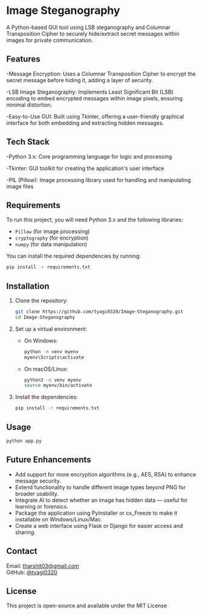 
# Image Steganography

A Python-based GUI tool using LSB steganography and Columnar Transposition Cipher to securely hide/extract secret messages within images for private communication.

## Features

-Message Encryption:
Uses a Columnar Transposition Cipher to encrypt the secret message before hiding it, adding a layer of security.

-LSB Image Steganography:
Implements Least Significant Bit (LSB) encoding to embed encrypted messages within image pixels, ensuring minimal distortion.

-Easy-to-Use GUI:
Built using Tkinter, offering a user-friendly graphical interface for both embedding and extracting hidden messages.

## Tech Stack

-Python 3.x: 
 Core programming language for logic and processing

-Tkinter:
 GUI toolkit for creating the application's user interface

-PIL (Pillow):
 Image processing library used for handling and manipulating image files

## Requirements

To run this project, you will need Python 3.x and the following libraries:

- `Pillow` (for image processing)
- `cryptography` (for encryption)
- `numpy` (for data manipulation)

You can install the required dependencies by running:

```bash
pip install -r requirements.txt
```

## Installation

1. Clone the repository:

    ```bash
    git clone https://github.com/tyagi0320/Image-Steganography.git
    cd Image-Steganography
    ```

2. Set up a virtual environment:

    - On Windows:
      ```bash
      python -m venv myenv
      myenv\Scripts\activate
      ```
    - On macOS/Linux:
      ```bash
      python3 -m venv myenv
      source myenv/bin/activate
      ```

3. Install the dependencies:

    ```bash
    pip install -r requirements.txt
    ```

## Usage

```bash
python app.py
```
## Future Enhancements

- Add support for more encryption algorithms (e.g., AES, RSA) to enhance message security.
- Extend functionality to handle different image types beyond PNG for broader usability.
- Integrate AI to detect whether an image has hidden data — useful for learning or forensics.
- Package the application using PyInstaller or cx_Freeze to make it installable on Windows/Linux/Mac.
- Create a web interface using Flask or Django for easier access and sharing.

## Contact

Email: tharshit03@gmail.com  
GitHub: [@tyagi0320](https://github.com/tyagi0320)

## License

This project is open-source and available under the MIT License
